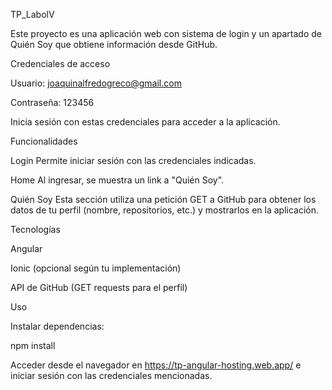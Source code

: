 TP_LabolV

Este proyecto es una aplicación web con sistema de login y un apartado de Quién Soy que obtiene información desde GitHub.

Credenciales de acceso

Usuario: joaquinalfredogreco@gmail.com

Contraseña: 123456

Inicia sesión con estas credenciales para acceder a la aplicación.

Funcionalidades

Login
Permite iniciar sesión con las credenciales indicadas.

Home
Al ingresar, se muestra un link a "Quién Soy".

Quién Soy
Esta sección utiliza una petición GET a GitHub para obtener los datos de tu perfil (nombre, repositorios, etc.) y mostrarlos en la aplicación.

Tecnologías

Angular

Ionic (opcional según tu implementación)

API de GitHub (GET requests para el perfil)

Uso

Instalar dependencias:

npm install


Acceder desde el navegador en https://tp-angular-hosting.web.app/ e iniciar sesión con las credenciales mencionadas.